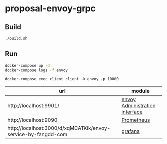 # proposal-envoy-grpc

## Build
```bash
./build.sh
```

## Run

```bash
docker-compose up -d
docker-compose logs -f envoy
```

```
docker-compose exec client client -h envoy -p 10000
```

| url | module |
| --- | --- |
| http://localhost:9901/ | [envoy Administration interface](https://www.envoyproxy.io/docs/envoy/latest/operations/admin.html) |
| http://localhost:9090 | [Prometheus](https://prometheus.io/) |
| http://localhost:3000/d/xqMCATKik/envoy-service-by-fangdd-com | [grafana](https://grafana.com/dashboards/7250) |
